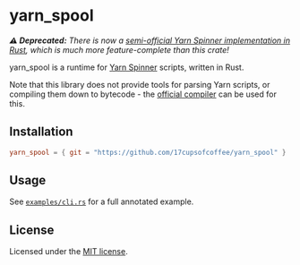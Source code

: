 # yarn_spool

_**⚠️ Deprecated:** There is now a [semi-official Yarn Spinner implementation in Rust](https://github.com/YarnSpinnerTool/YarnSpinner-Rust), which is much more feature-complete than this crate!_

yarn_spool is a runtime for [Yarn Spinner](https://yarnspinner.dev) scripts,
written in Rust.

Note that this library does not provide tools for parsing Yarn scripts, or compiling
them down to bytecode - the [official compiler](https://github.com/YarnSpinnerTool/YarnSpinner-Console)
can be used for this.

## Installation

```toml
yarn_spool = { git = "https://github.com/17cupsofcoffee/yarn_spool" }
```

## Usage

See [`examples/cli.rs`](examples/cli.rs) for a full annotated example.

## License

Licensed under the [MIT license](LICENSE).
